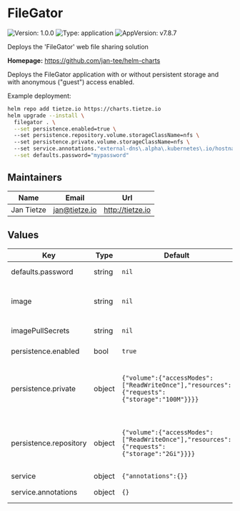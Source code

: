 # FileGator



![Version: 1.0.0](https://img.shields.io/badge/Version-1.0.0-informational?style=flat-square) ![Type: application](https://img.shields.io/badge/Type-application-informational?style=flat-square) ![AppVersion: v7.8.7](https://img.shields.io/badge/AppVersion-v7.8.7-informational?style=flat-square) 

Deploys the 'FileGator' web file sharing solution

**Homepage:** <https://github.com/jan-tee/helm-charts>

Deploys the FileGator application with or without persistent storage and with anonymous ("guest") access enabled.

Example deployment:

```bash
helm repo add tietze.io https://charts.tietze.io
helm upgrade --install \
  filegator . \
  --set persistence.enabled=true \ 
  --set persistence.repository.volume.storageClassName=nfs \ 
  --set persistence.private.volume.storageClassName=nfs \ 
  --set service.annotations."external-dns\.alpha\.kubernetes\.io/hostname"="filegator.customer.lab" \
  --set defaults.password="mypassword"
```

## Maintainers

| Name | Email | Url |
| ---- | ------ | --- |
| Jan Tietze | <jan@tietze.io> | <http://tietze.io> |





## Values

| Key | Type | Default | Description |
|-----|------|---------|-------------|
| defaults.password | string | `nil` | Default password for admin user |
| image | string | `nil` | The image to use. Defaults to ubuntu/bind9 and in the chart's `appVersion`. |
| imagePullSecrets | string | `nil` | The name of the registry secret to use |
| persistence.enabled | bool | `true` | Set to `true` to enable persistence  |
| persistence.private | object | `{"volume":{"accessModes":["ReadWriteOnce"],"resources":{"requests":{"storage":"100M"}}}}` | The data for the `PersistentVolumeClaim` for config storage. Typically you'll want to add at least a storageClassName |
| persistence.repository | object | `{"volume":{"accessModes":["ReadWriteOnce"],"resources":{"requests":{"storage":"2Gi"}}}}` | The data for the `PersistentVolumeClaim` for data storage. Typically you'll want to add at least a storageClassName |
| service | object | `{"annotations":{}}` | Service settings |
| service.annotations | object | `{}` | object Annotations to add to the service |
